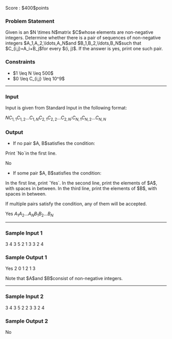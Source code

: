 
<div>

<span>

<span>

<p>
Score : $400$points
</p>

<div>

<section>

### **Problem Statement**

<p>
Given is an $N \times N$matrix $C$whose elements are non-negative integers. Determine whether there is a pair of sequences of non-negative integers $A_1,A_2,\ldots,A_N$and $B_1,B_2,\ldots,B_N$such that $C_{i,j}=A_i+B_j$for every $(i, j)$. If the answer is yes, print one such pair.
</p>

</section>

</div>

<div>

<section>

### **Constraints**

<ul>

<li>
$1 \leq N \leq 500$
</li>

<li>
$0 \leq C_{i,j} \leq 10^9$
</li>

</ul>

</section>

</div>

---

<div>

<div>

<section>

### **Input**

<p>
Input is given from Standard Input in the following format:
</p>

<div>

$N$$C_{1,1}$$C_{1,2}$$\ldots$$C_{1,N}$$C_{2,1}$$C_{2,2}$$\ldots$$C_{2,N}$$:$$C_{N,1}$$C_{N,2}$$\ldots$$C_{N,N}$
</div>

</section>

</div>

<div>

<section>

### **Output**

<ul>

<li>
If no pair $A, B$satisfies the condition:
</li>

</ul>

<p>
Print `No`in the first line.
</p>

<div>

No

</div>

<p>



</p>

<ul>

<li>
If some pair $A, B$satisfies the condition:
</li>

</ul>

<p>
In the first line, print `Yes`.
In the second line, print the elements of $A$, with spaces in between.
In the third line, print the elements of $B$, with spaces in between. 
</p>

<p>
If multiple pairs satisfy the condition, any of them will be accepted.
</p>

<div>

Yes
$A_1$$A_2$$\ldots$$A_N$$B_1$$B_2$$\ldots$$B_N$
</div>

</section>

</div>

</div>

---

<div>

<section>

### **Sample Input 1**

<div>

3
4 3 5
2 1 3
3 2 4

</div>

</section>

</div>

<div>

<section>

### **Sample Output 1**

<div>

Yes
2 0 1
2 1 3

</div>

<p>
Note that $A$and $B$consist of non-negative integers.
</p>

</section>

</div>

---

<div>

<section>

### **Sample Input 2**

<div>

3
4 3 5
2 2 3
3 2 4

</div>

</section>

</div>

<div>

<section>

### **Sample Output 2**

<div>

No

</div>

</section>

</div>

</span>

</span>

</div>

